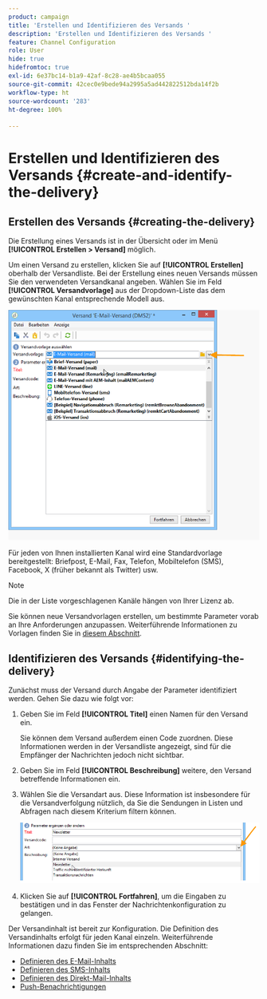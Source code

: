 ```yaml
---
product: campaign
title: 'Erstellen und Identifizieren des Versands '
description: 'Erstellen und Identifizieren des Versands '
feature: Channel Configuration
role: User
hide: true
hidefromtoc: true
exl-id: 6e37bc14-b1a9-42af-8c28-ae4b5bcaa055
source-git-commit: 42cec0e9bede94a2995a5ad442822512bda14f2b
workflow-type: ht
source-wordcount: '283'
ht-degree: 100%

---
```


# Erstellen und Identifizieren des Versands  {#create-and-identify-the-delivery}

## Erstellen des Versands {#creating-the-delivery}

Die Erstellung eines Versands ist in der Übersicht oder im Menü **[!UICONTROL Erstellen > Versand]** möglich.


Um einen Versand zu erstellen, klicken Sie auf **[!UICONTROL Erstellen]** oberhalb der Versandliste. Bei der Erstellung eines neuen Versands müssen Sie den verwendeten Versandkanal angeben. Wählen Sie im Feld **[!UICONTROL Versandvorlage]** aus der Dropdown-Liste das dem gewünschten Kanal entsprechende Modell aus.

![](assets/s_ncs_user_wizard_email01_1.png)

Für jeden von Ihnen installierten Kanal wird eine Standardvorlage bereitgestellt: Briefpost, E-Mail, Fax, Telefon, Mobiltelefon (SMS), Facebook, X (früher bekannt als Twitter) usw.

>[!NOTE]
>
>Die in der Liste vorgeschlagenen Kanäle hängen von Ihrer Lizenz ab.

Sie können neue Versandvorlagen erstellen, um bestimmte Parameter vorab an Ihre Anforderungen anzupassen. Weiterführende Informationen zu Vorlagen finden Sie in [diesem Abschnitt](about-templates.md).

## Identifizieren des Versands {#identifying-the-delivery}

Zunächst muss der Versand durch Angabe der Parameter identifiziert werden. Gehen Sie dazu wie folgt vor:

1. Geben Sie im Feld **[!UICONTROL Titel]** einen Namen für den Versand ein.

   Sie können dem Versand außerdem einen Code zuordnen. Diese Informationen werden in der Versandliste angezeigt, sind für die Empfänger der Nachrichten jedoch nicht sichtbar.

1. Geben Sie im Feld **[!UICONTROL Beschreibung]** weitere, den Versand betreffende Informationen ein.
1. Wählen Sie die Versandart aus. Diese Information ist insbesondere für die Versandverfolgung nützlich, da Sie die Sendungen in Listen und Abfragen nach diesem Kriterium filtern können.

   ![](assets/s_ncs_user_email_del_nature.png)

1. Klicken Sie auf **[!UICONTROL Fortfahren]**, um die Eingaben zu bestätigen und in das Fenster der Nachrichtenkonfiguration zu gelangen.

Der Versandinhalt ist bereit zur Konfiguration. Die Definition des Versandinhalts erfolgt für jeden Kanal einzeln. Weiterführende Informationen dazu finden Sie im entsprechenden Abschnitt:

* [Definieren des E-Mail-Inhalts](defining-the-email-content.md)
* [Definieren des SMS-Inhalts](sms-create.md#defining-the-sms-content)
* [Definieren des Direkt-Mail-Inhalts](defining-the-direct-mail-content.md)
* [Push-Benachrichtigungen ](about-mobile-app-channel.md)
